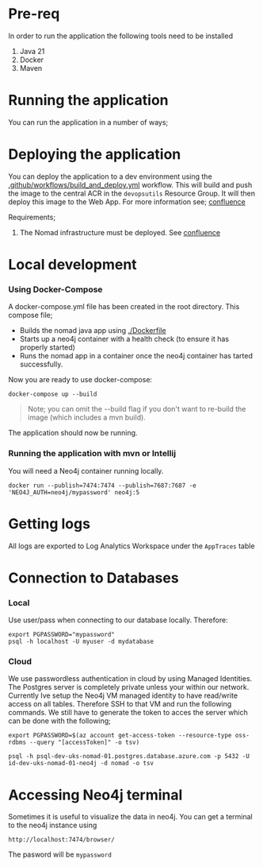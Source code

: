 # Pre-req

In order to run the application the following tools need to be installed
1) Java 21
2) Docker
3) Maven

# Running the application

You can run the application in a number of ways;

# Deploying the application

You can deploy the application to a dev environment using the [.github/workflows/build_and_deploy.yml](.github/workflows/build_and_deploy.yml) workflow. This will build and push the image to the central ACR in the `devopsutils` Resource Group. It will then deploy this image to the Web App. For more information see; [confluence](https://goddard-smith.atlassian.net/wiki/spaces/nomad/pages/22020097/Platform)

Requirements;

1) The Nomad infrastructure must be deployed. See [confluence](https://goddard-smith.atlassian.net/wiki/spaces/nomad/pages/24739951/Deployment+steps)

# Local development

### Using Docker-Compose

A docker-compose.yml file has been created in the root directory. This compose file;

- Builds the nomad java app using [./Dockerfile](./Dockerfile)
- Starts up a neo4j container with a health check (to ensure it has properly started)
- Runs the nomad app in a container once the neo4j container has tarted successfully.

Now you are ready to use docker-compose:

```
docker-compose up --build
```
> Note; you can omit the --build flag if you don't want to re-build the image (which includes a mvn build).

The application should now be running.

### Running the application with mvn or Intellij

You will need a Neo4j container running locally.


```
docker run --publish=7474:7474 --publish=7687:7687 -e 'NEO4J_AUTH=neo4j/mypassword' neo4j:5
```

# Getting logs

All logs are exported to Log Analytics Workspace under the `AppTraces` table

# Connection to Databases

### Local
Use user/pass when connecting to our database locally. Therefore:

```
export PGPASSWORD="mypassword"
psql -h localhost -U myuser -d mydatabase
```

### Cloud
We use passwordless authentication in cloud by using Managed Identities. The Postgres server is completely private unless your within our network. Currently Ive setup the Neo4j VM managed identity to have read/write access on all tables. Therefore SSH to that VM and run the following commands. We still have to generate the token to acces the server which can be done with the following;
```
export PGPASSWORD=$(az account get-access-token --resource-type oss-rdbms --query "[accessToken]" -o tsv)

psql -h psql-dev-uks-nomad-01.postgres.database.azure.com -p 5432 -U id-dev-uks-nomad-01-neo4j -d nomad -o tsv
```

# Accessing Neo4j terminal

Sometimes it is useful to visualize the data in neo4j. You can get a terminal to the neo4j instance using 

```
http://localhost:7474/browser/
```

The pasword will be `mypassword`
